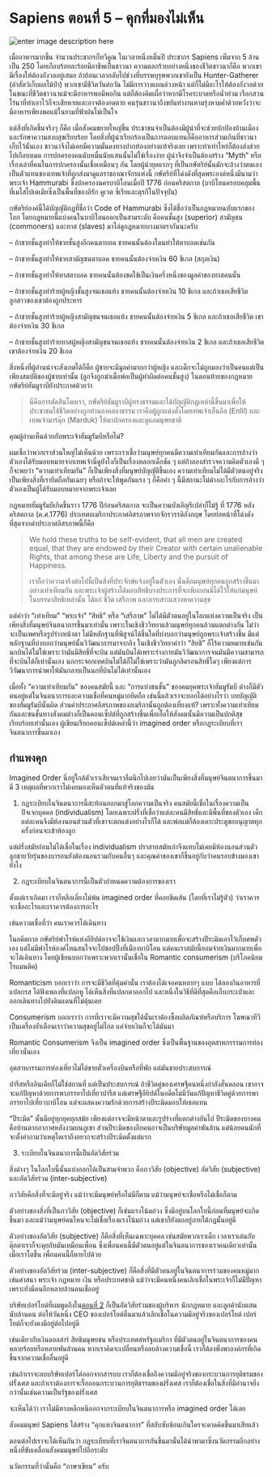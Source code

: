 Sapiens ตอนที่ 5 – คุกที่มองไม่เห็น
===

![enter image description here](https://anontawong.files.wordpress.com/2017/01/20170115_sapiens5.png?w=676)

เมื่ออาหารมากขึ้น จำนวนประชากรก็ทวีคูณ ในเวลาหนึ่งหมื่นปี ประชากร Sapiens เพิ่มจาก 5 ล้านเป็น 250 โดยเกือบร้อยละร้อยมีอาชีพเป็นชาวนา ความตลกร้ายอย่างหนึ่งของชีวิตชาวนาก็คือ พวกเขามีเรื่องให้ต้องกังวลอยู่เสมอ ถ้าย้อนเวลากลับไปช่วงที่บรรพบุรุษพวกเขายังเป็น Hunter-Gatherer (ล่าสัตว์เก็บผลไม้ป่า) พวกเขามีชีวิตวันต่อวัน ไม่มีการวางแผนล่วงหน้า แต่ก็ไม่มีอะไรให้ต้องกังวลด้วย ในขณะที่ชีวิตชาวนาแม้จะมีอาหารพอมีพอกิน แต่ก็ต้องคิดเผื่อว่าหากมีโรคระบาดหรือน้ำท่วม เรือกสวนไร่นาที่ทำเอาไว้ก็จะเสียหายและอาจต้องอดตาย คนรุ่นชาวนาถึงขยันทำงานหามรุ่งหามค่ำด้วยหวังว่าจะมีอาหารเพียงพอแม้ในยามที่ฟ้าฝนไม่เป็นใจ

แต่สิ่งที่เกิดขึ้นจริงๆ ก็คือ เมื่อสังคมขยายใหญ่ขึ้น ประชาชนจำเป็นต้องมีผู้นำที่จะช่วยปกป้องบ้านเมืองและรักษาความสงบสุขเรียบร้อย โดยสิ่งที่ผู้นำเรียกร้องเป็นการตอบแทนก็คืออาหารส่วนเกินที่ชาวนาเก็บไว้นั่นเอง ชาวนาจึงไม่เคยมีความมั่นคงทางปากท้องอย่างแท้จริงเลย เพราะทำเท่าไหร่ก็ต้องส่งส่วยไปเกือบหมด การปกครองคนนับหมื่นนับแสนนั้นไม่ใช่เรื่องง่าย ผู้นำจึงจำเป็นต้องสร้าง “Myth” หรือเรื่องเล่าที่คนในการปกครองนั้นเชื่อเหมือนๆ กัน โดยผู้นำยุคแรกๆ ที่เป็นกษัตริย์นั้นมักจะอ้างว่าตนเองเป็นตัวแทนของเทพเจ้าที่ถูกส่งมาดูแลราชอาณาจักรแห่งนี้ กษัตริย์ที่โด่งดังที่สุดพระองค์หนึ่งมีนามว่าพระเจ้า Hammurabi ซึ่งปกครองนครบาบิโลนเมื่อปี 1776 ก่อนคริสตกาล (บาบิโลนครอบคลุมพื้นที่เมโสโปเตเมียซึ่งเป็นพื้นที่ของอิรัก คูเวต ซีเรียและตุรกีในปัจจุบัน)

กษัตริย์องค์นี้ได้บัญญัติกฎที่ชื่อว่า Code of Hammurabi ซึ่งได้ชื่อว่าเป็นกฎหมายฉบับแรกของโลก โดยกฎหมายนี้แบ่งคนในบาบิโลนออกเป็นสามระดับ คือคนชั้นสูง (superior) สามัญชน (commoners) และทาส (slaves) มาไล่ดูกฎหมายบางมาตรากันนะครับ

– ถ้าชายชั้นสูงทำให้ชายชั้นสูงอีกคนตาบอด ชายคนนั้นต้องโดนทำให้ตาบอดเช่นกัน

– ถ้าชายชั้นสูงทำให้ชายสามัญชนตาบอด ชายคนนั้นต้องจ่ายเงิน 60 ชีเกล (สกุลเงิน)

– ถ้าชายชั้นสูงทำให้ทาสตาบอด ชายคนนั้นต้องชดใช้เป็นเงินครึ่งหนึ่งของมูลค่าของทาสคนนั้น

– ถ้าชายชั้นสูงทำร้ายผู้หญิงชั้นสูงจนเธอแท้ง ชายคนนั้นต้องจ่ายเงิน 10 ชีเกล และถ้าเธอเสียชีวิต ลูกสาวของเขาต้องถูกประหาร

– ถ้าชายชั้นสูงทำร้ายผู้หญิงสามัญชนจนเธอแท้ง ชายคนนั้นต้องจ่ายเงิน 5 ชีเกล และถ้าเธอเสียชีวิต เขาต้องจ่ายเงิน 30 ชีเกล

– ถ้าชายชั้นสูงทำร้ายทาสผู้หญิงสามัญชนจนเธอแท้ง ชายคนนั้นต้องจ่ายเงิน 2 ชีเกล และถ้าเธอเสียชีวิต เขาต้องจ่ายเงิน 20 ชีเกล

สิ่งหนึ่งที่ผู้อ่านน่าจะสังเกตได้ก็คือ ผู้ชายจะมีมูลค่ามากกว่าผู้หญิง และเด็กจะไม่ถูกมองว่าเป็นคนแต่เป็นเพียงสมบัติของผู้ชายเท่านั้น (ลูกจึงถูกฆ่าเมื่อพ่อเป็นผู้ทำผิดต่อคนชั้นสูง) ในตอนท้ายของกฎหมาย กษัตริย์ฮัมมูราบียังประกาศด้วยว่า

> นี่คือการตัดสินโดยเรา, กษัตริย์ฮัมมูราบีผู้ทรงธรรมและได้บัญญัติกฎเหล่านี้ขึ้นมาเพื่อให้ประชาชนใช้ชีวิตอย่างถูกทำนองคลองธรรม เราคือผู้ถูกแต่งตั้งโดยเทพเจ้าเอ็นลิล (Enlil) และ เทพเจ้ามาร์ดุ๊ก (Marduk) ให้มาปกครองและดูแลมนุษยชาติ

คุณผู้อ่านเห็นด้วยกับพระเจ้าฮัมมูรัมบีหรือไม่?

ผมเชื่อว่าพวกเราส่วนใหญ่ไม่เห็นด้วย เพราะเราเชื่อว่ามนุษย์ทุกคนมีความเท่าเทียมกันและการอ้างว่าตัวเองได้รับมอบหมายจากเทพเจ้านี่ดูยังไงก็เป็นเรื่องหลอกเด็กชัด ๆ แต่ถ้าลองสำรวจความคิดตัวเองดี ๆ ก็จะพบว่า “ความเท่าเทียมกัน” ก็เป็นเพียงสิ่งที่มนุษย์บัญญัติขึ้นเอง ความเท่าเทียมไม่ได้มีตัวตนอยู่จริง เป็นเพียงสิ่งที่เรายึดถือกันเฉยๆ หรือถ้าจะให้พูดกันแรง ๆ ก็คือคำ ๆ นี้มีสถานะไม่ต่างอะไรกับการอ้างว่าตัวเองเป็นผู้ได้รับมอบหมายจากพระเจ้าเลย

กฎหมายฮัมมูรัมบีเกิดขึ้นราว 1776 ปีก่อนคริสตกาล จะเป็นความบังเอิญรึเปล่าก็ไม่รู้ ที่ 1776 หลังคริสตกาล (ค.ศ.1776) ประเทศอเมริกาประกาศอิสรภาพจากจักรวรรดิอังกฤษ โดยย่อหน้าที่โด่งดังที่สุดจากคำประกาศอิสรภาพนี้ก็คือ

> We hold these truths to be self-evident, that all men are created equal, that they are endowed by their Creator with certain unalienable Rights, that among these are Life, Liberty and the pursuit of Happiness.
> 
> เราถือว่าความจริงต่อไปนี้เป็นสิ่งที่ประจักษ์แจ้งอยู่ในตัวเอง นั่นคือมนุษย์ทุกคนถูกสร้างขึ้นมาอย่างเท่าเทียมกัน และพระเจ้าผู้สร้างได้มอบสิทธิบางประการที่จะเพิกถอนมิได้ไว้ให้แก่มนุษย์ ในบรรดาสิทธิเหล่านั้น ได้แก่ ชีวิต เสรีภาพ และการเสาะแสวงหาความสุข

แต่คำว่า “เท่าเทียม” “พระเจ้า” “สิทธิ” หรือ “เสรีภาพ” ไม่ได้มีตัวตนอยู่ในโลกแห่งความเป็นจริง เป็นเพียงสิ่งที่มนุษย์จินตนาการขึ้นมาเท่านั้น เพราะในเชิงชีววิทยาแล้วมนุษย์ทุกคนล้วนแตกต่างกัน ไม่ว่าจะเป็นเพศหรือรูปร่างหน้าตา ไม่มีหลักฐานที่พิสูจน์ได้ชิ้นใดที่บ่งบอกว่ามนุษย์ถูกพระเจ้าสร้างขึ้น มีแต่หลักฐานที่บ่งบอกว่ามนุษย์นั้นวิวัฒนาการมาจากลิง ในเชิงชีววิทยาคำว่า “สิทธิ” ก็ไร้ความหมายเช่นกัน นกบินได้ไม่ใช่เพราะว่ามันมีสิทธิ์ที่จะบิน แต่มันบินได้เพราะร่างกายมันวิวัฒนาการจนมันมีความสามารถที่จะบินได้ก็เท่านั้นเอง นกกระจอกเทศบินไม่ได้ก็ไม่ใช่เพราะว่ามันถูกลิดรอนสิทธิ์ใดๆ เพียงแต่การวิวัฒนาการนำพาให้มันกลายเป็นนกที่บินไม่ได้เท่านั้นเอง

เมื่อทั้ง “ความเท่าเทียมกัน” ของคนสมัยนี้ และ “การแบ่งชนชั้น” ของคนยุคพระเจ้าฮัมมูรัมบี ต่างก็มีตัวตนอยู่แต่ในจินตนาการและความเชื่อที่คนหมู่มากยึดถือ เช่นนี้แล้วเราจะบอกได้อย่างไรว่า บทบัญญัติของฮัมมูรัมบีนั้นผิด ส่วนคำประกาศอิสรภาพของอเมริกานั้นถูกต้องเที่ยงแท้? เพราะทั้งความเท่าเทียมกันและชนชั้นทางสังคมต่างก็เป็นคอนเซ็ปต์ที่ถูกสร้างขึ้นเพื่อเอื้อให้สังคมนั้นมีความเป็นปกติสุขเรียบร้อยเท่านั้นเอง ผู้เขียนเรียกคอนเซ็ปต์เหล่านี้ว่า imagined order หรือกฎระเบียบที่เราจินตนาการขึ้นมาเอง



## **กำแพงคุก**

Imagined Order นี่อยู่ใกล้ตัวเราเสียจนเราลืมนึกไปเลยว่ามันเป็นเพียงสิ่งที่มนุษย์จินตนาการขึ้นมา มี 3 เหตุผลที่พวกเราไม่เคยมองเห็นตัวตนที่แท้จริงของมัน

1. กฎระเบียบในจินตนาการนี้สะท้อนออกมาสู่โลกความเป็นจริง  คนสมัยนี้เชื่อในเรื่องความเป็นปัจเจกบุคคล (individualism) โดยเฉพาะฝรั่งที่เชื่อว่าแต่ละคนมีสิทธิ์และมีพื้นที่ของตัวเอง เด็กแต่ละคนจึงมีห้องนอนส่วนตัวที่เขาจะตกแต่งอย่างไรก็ได้ และพ่อแม่ก็ต้องเคาะประตูขออนุญาตทุกครั้งก่อนจะเข้าห้องลูก 

แต่ฝรั่งสมัยก่อนไม่ได้เชื่อในเรื่อง individualism ปราสาทสมัยเก่าจึงแทบไม่เคยมีห้องนอนส่วนตัว ลูกชายวัยรุ่นของบารอนยังต้องนอนรวมกับคนอื่นๆ และคุณค่าของเขาก็ขึ้นอยู่กับว่าคนรอบข้างมองเขายังไง

2. กฎระเบียบในจินตนาการนี้เป็นตัวกำหนดความต้องการของเรา

ตั้งแต่เราเกิดมา เราก็หลีกเลี่ยงไม่พ้น imagined order ที่คอยขีดเส้น (โดยที่เราไม่รู้ตัว) ว่าเราควรจะเชื่ออะไรและเราควรต้องการอะไร

เช่นความเชื่อที่ว่า คนเราควรได้เดินทาง

ในอดีตกาล กษัตริย์ฟาโรห์แห่งอียิปต์อาจจะใช้เงินและเวลามากมายเพื่อจะสร้างปีระมิดเอาไว้เก็บศพตัวเอง แต่ไม่มีฟาโรห์องค์ไหนสนใจจะไปชอปปิ้งที่เมืองบาบิโลน แต่คนเราสมัยนี้ยอมจ่ายเงินมากมายเพื่อจะได้เดินทาง โดยผู้เขียนบอกว่าเพราะพวกเรานั้นเชื่อใน Romantic consumerism (บริโภคนิยมโรแมนติค)

Romanticism บอกเราว่า การจะมีชีวิตที่คุ้มค่านั้น เราต้องได้เจอคนหลายๆ แบบ ได้ลองกินอาหารที่แปลกรส ได้ฟังเพลงที่แปลกหู ได้เห็นสิ่งที่แปลกตาออกไป และหนึ่งในวิธีที่ดีที่สุดคือเก็บกระเป๋าและออกเดินทางไปยังดินแดนที่ไม่คุ้นเคย

Consumerism บอกเราว่า การที่เราจะมีความสุขได้นั้นเราต้องซื้อผลิตภัณฑ์หรือบริการ โฆษณาทีวีเป็นเครื่องย้ำเตือนเราว่าความสุขอยู่ไม่ไกล แค่จ่ายเงินก็จะได้มันมา

Romantic Consumerism จึงเป็น imagined order ซึ่งเป็นพื้นฐานของอุตสาหกรรรมการท่องเที่ยวนั่นเอง

อุตสาหกรรมการท่องเที่ยวไม่ได้ขายตั๋วเครื่องบินหรือที่พัก แต่มันขายประสบการณ์

ปารีสหรืออินเดียก็ไม่ใช่สถานที่ แต่เป็นประสบการณ์ ถ้าชีวิตคู่ของเศรษฐีคนหนึ่งกำลังสั่นคลอน เขาอาจจะแก้ปัญหาด้วยการพาภรรยาไปเที่ยวปารีส แต่เศรษฐีอียิปต์ในอดีตไม่มีวันแก้ปัญหาชีวิตคู่ด้วยการพาภรรยาไปเที่ยวบาบิโลน แต่จะแสดงความรักด้วยการสร้างปีระมิดมอบให้เธอแทน

“ปีระมิด” นั้นมีอยู่ทุกยุคทุกสม้ย เพียงแต่อาจจะมีหน้าตาและรูปร่างที่แตกต่างกันไป ปีระมิดของบางคนคือบ้านตากอากาศหลังงามบนภูเขา ส่วนปีระมิดของอีกคนอาจเป็นบริษัทมูลค่าพันล้าน แต่น้อยคนนักที่จะตั้งคำถามว่าเหตุใดเราถึงอยากจะสร้างปีระมิดตั้งแต่แรก

3. ระเบียบในจินตนาการนี้เป็นอัตวิสัยร่วม

สิ่งต่างๆ ในโลกใบนี้นั้นแบ่งออกได้เป็นสามจำพวก คือภววิสัย (objective) อัตวิสัย (subjective) และอัตวิสัยร่วม (inter-subjective)

ภววิสัยคือสิ่งที่จะมีอยู่จริง แม้ว่าจะมีมนุษย์หรือไม่มีก็ตาม แม้ว่ามนุษย์จะเชื่อหรือไม่เชื่อก็ตาม

ตัวอย่างของสิ่งที่เป็นภววิสัย (objective) ก็เช่นแรงโน้มถ่วง ซึ่งมีอยู่บนโลกใบนี้ก่อนที่มนุษย์จะเกิดขึ้นมา และแม้ว่ามนุษย์คนไหนจะไม่เชื่อเรื่องแรงโน้มถ่วง แต่เขาก็ยังตกอยู่ภายใต้กฎนั้นอยู่ดี

ตัวอย่างของอัตวิสัย (subjective) ก็คือสิ่งที่เห็นเฉพาะบุคคล เช่นสมัยพวกเราเด็ก เวลาเราเล่นกับตุ๊กตาเราก็จะคุยกับมันเหมือนเพื่อน ซึ่งเพื่อนคนนี้มีตัวตนอยู่แต่ในจินตนาการของเราคนเดียวเท่านั้น เมื่อเราโตขึ้น เพื่อนคนนี้ก็หายไปด้วย

ตัวอย่างของอัตวิสัยร่วม (inter-subjective) ก็คือสิ่งที่มีตัวตนอยู่ในจินตนาการร่วมของคนหมู่มาก เช่นศาสนา พระเจ้า กฎหมาย เงิน หรือประเทศชาติ แม้ว่าจะมีคนหนึ่งคนเลิกเชื่อในพระเจ้าก็ไม่มีปัญหา เพราะยังมีคนอีกหลายล้านคนเชื่ออยู่

บริษัทเปอร์โยต์ที่ผมพูดถึงใน[ตอนที่ 2](https://anontawong.com/2016/12/18/sapiens-2/)  ก็เป็นอัตวิสัยร่วมของผู้บริหาร นักกฎหมาย และลูกค้านับแสนนับล้านคน ต่อให้วันหนึ่ง CEO ของเปอร์โยต์ตื่นมาแล้วเลิกเชื่อในความมีอยู่จริงของเปอร์โยต์ เปอร์โยต์ก็จะยังคงมีอยู่ต่อไปอยู่ดี

เช่นเดียวกับเงินดอลล่าร์ สิทธิมนุษยชน หรือประเทศสหรัฐอเมริกา ที่มีตัวตนอยู่ในจินตนาการของคนหลายร้อยหรือหลายพันล้านคน หากเราคิดจะเปลี่ยนหรือลบล้างความเชื่อนี้ เราก็ต้องพึ่งพาองค์กรที่เกิดขึ้นจากความเชื่ออื่นอยู่ดี

เช่นถ้าเราจะลบบริษัทเปอร์โต์ออกจากสารบบ เราก็ต้องเชื่อถึงความมีอยู่จริงของกระบวนการยุติธรมของฝรั่งเศส และถ้าเราต้องการจะรื้อถอนกระบวนการยุติธรรมของฝรั่งเศส เราก็ต้องเชื่อในสิ่งที่มีอำนาจยิ่งกว่านั้นเช่นความเป็นรัฐของฝรั่งเศส

จะเห็นได้ว่า เราไม่มีทางหลีกหนีออกจากระเบียบในจินตนาการหรือ imagined order ได้เลย

สังคมมนุษย์ Sapiens ได้สร้าง “คุกแห่งจินตนาการ” ที่สลับซับซ้อนเกินใครจะคาดคิดขึ้นมาเสียแล้ว

ตอนต่อไปเราจะได้เห็นกันว่า กฎระเบียบที่เราจินตนาการกันขึ้นมานั้นได้นำพามาซึ่งนวัตกรรมอีกอย่างหนึ่งที่ขับเคลื่อนสังคมมนุษย์ไปอีกระดับ

นวัตกรรมที่ว่านั้นคือ “ภาษาเขียน” ครับ
<!--stackedit_data:
eyJoaXN0b3J5IjpbMTEzNTk3NzEwMl19
-->